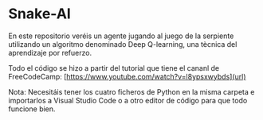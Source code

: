 # Snake-AI
En este repositorio veréis un agente jugando al juego de la serpiente utilizando un algoritmo denominado Deep Q-learning, una tècnica del aprendizaje por refuerzo.

Todo el código se hizo a partir del tutorial que tiene el cananl de FreeCodeCamp: [https://www.youtube.com/watch?v=l8ypsxwybds](url)

Nota: Necesitáis tener los cuatro ficheros de Python en la misma carpeta e importarlos a Visual Studio Code o a otro editor de código para que todo funcione bien.
